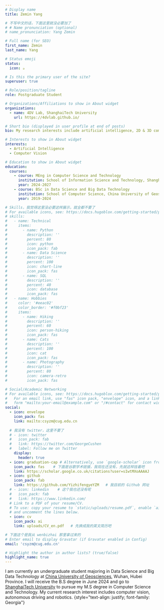 ```yaml
---
# Display name
title: Zemin Yang

# 不写中文的话，下面这里就没必要加了
# # Name pronunciation (optional)
# name_pronunciation: Yang Zemin

# Full name (for SEO)
first_name: Zemin
last_name: Yang

# Status emoji
status:
  icon: ☕️

# Is this the primary user of the site?
superuser: true

# Role/position/tagline
role: Postgraduate Student

# Organizations/Affiliations to show in About widget
organizations:
  - name: 4DV Lab, ShanghaiTech University
    url: https://4dvlab.github.io/

# Short bio (displayed in user profile at end of posts)
bio: My research interests include artificial intelligence, 2D & 3D computer vision.

# Interests to show in About widget
interests:
  - Artificial Intelligence
  - Computer Vision

# Education to show in About widget
education:
  courses:
    - course: MEng in Computer Science and Technology
      institution: School of Information Science and Technology, ShanghaiTech University
      year: 2024-2027
    - course: BSc in Data Science and Big Data Technology
      institution: School of Computer Science, China University of Geosciences, Wuhan
      year: 2019-2024

# Skills，我觉得这里没必要这样展示，就全都不要了
# For available icons, see: https://docs.hugoblox.com/getting-started/page-builder/#icons
# skills:
#   - name: Technical
#     items:
#       - name: Python
#         description: ''
#         percent: 80
#         icon: python
#         icon_pack: fab
#       - name: Data Science
#         description: ''
#         percent: 100
#         icon: chart-line
#         icon_pack: fas
#       - name: SQL
#         description: ''
#         percent: 40
#         icon: database
#         icon_pack: fas
#   - name: Hobbies
#     color: '#eeac02'
#     color_border: '#f0bf23'
#     items:
#       - name: Hiking
#         description: ''
#         percent: 60
#         icon: person-hiking
#         icon_pack: fas
#       - name: Cats
#         description: ''
#         percent: 100
#         icon: cat
#         icon_pack: fas
#       - name: Photography
#         description: ''
#         percent: 80
#         icon: camera-retro
#         icon_pack: fas

# Social/Academic Networking
# For available icons, see: https://docs.hugoblox.com/getting-started/page-builder/#icons
#   For an email link, use "fas" icon pack, "envelope" icon, and a link in the
#   form "mailto:your-email@example.com" or "/#contact" for contact widget.
social:
  - icon: envelope
    icon_pack: fas
    link: mailto:csyzm@cug.edu.cn
  
  # 我没有 twitter，这里不要了  
  # - icon: twitter
  #   icon_pack: fab
  #   link: https://twitter.com/GeorgeCushen
  #   label: Follow me on Twitter
    display:
      header: true
  - icon: graduation-cap # Alternatively, use `google-scholar` icon from `ai` icon pack
    icon_pack: fas    # 下面是谷歌学术链接，我现在还没有，先就这样挂着吧
    link: https://scholar.google.co.uk/citations?user=sIwtMXoAAAAJ
  - icon: github
    icon_pack: fab
    link: https://github.com/YizhifengyeYZM   # 我目前的 Github 网址
  # - icon: linkedin    # 这个我也还没有呢
  #   icon_pack: fab
  #   link: https://www.linkedin.com/
  # Link to a PDF of your resume/CV.
  # To use: copy your resume to `static/uploads/resume.pdf`, enable `ai` icons in `params.yaml`,
  # and uncomment the lines below.
  - icon: cv
    icon_pack: ai
    link: uploads/CV_en.pdf   # 先换成我的英文简历吧

# 下面这个是我从 wenbizhai 那里拿过来的
# Enter email to display Gravatar (if Gravatar enabled in Config)
email: 'csyzm@cug.edu.cn'

# Highlight the author in author lists? (true/false)
highlight_name: true
---
```


I am currently an undergraduate student majoring in Data Science and Big Data Technology at [China University of Geosciences](https://www.cug.edu.cn/), Wuhan, Hubei Province. I will receive the B.S degree in June 2024 and go to [ShanghaiTech University](https://www.shanghaitech.edu.cn/) to pursue my M.S degree in Computer Science and Technology. My current research interest includes computer vision, autonomous driving and robotics.
{style="text-align: justify; font-family: Georgia"}

<!-- {{< math >}}$\text{I am currently an undergraduate student majoring in Data Science and Big Data Technology at }${{< /math >}} [{{< math >}}$\text{China University of Geosciences}${{< /math >}}](https://www.cug.edu.cn/),{{< math >}}$\text{, Wuhan, Hubei Province. I will receive the B.S degree in June 2024 and go to }${{< /math >}}[{{< math >}}$\text{ShanghaiTech University}${{< /math >}}](https://www.shanghaitech.edu.cn/){{< math >}}$\text{ to pursue my M.S degree in Computer Science and Technology. My current research interest includes computer vision, autonomous driving and robotics.}${{< /math >}}
{style="text-align: justify;"} -->